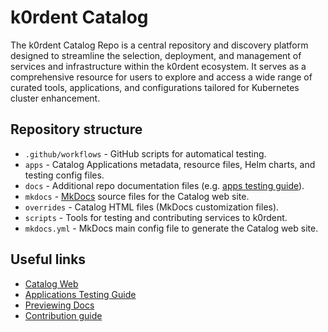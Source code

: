 # k0rdent Catalog
The k0rdent Catalog Repo is a central repository and discovery platform designed to streamline the selection, deployment, and management of services and infrastructure within the k0rdent ecosystem. It serves as a comprehensive resource for users to explore and access a wide range of curated tools, applications, and configurations tailored for Kubernetes cluster enhancement.

## Repository structure
- `.github/workflows` - GitHub scripts for automatical testing.
- `apps` - Catalog Applications metadata, resource files, Helm charts, and testing config files.
- `docs` - Additional repo documentation files (e.g. [apps testing guide](docs/testing.md)).
- `mkdocs` - [MkDocs](https://www.mkdocs.org/) source files for the Catalog web site.
- `overrides` - Catalog HTML files (MkDocs customization files).
- `scripts` - Tools for testing and contributing services to k0rdent.
- `mkdocs.yml` - MkDocs main config file to generate the Catalog web site.

## Useful links
- [Catalog Web](https://catalog.k0rdent.io/)
- [Applications Testing Guide](docs/testing.md)
- [Previewing Docs](mkdocs/dev.md)
- [Contribution guide](https://catalog.k0rdent.io/latest/contribute/)
